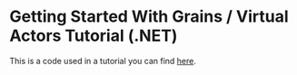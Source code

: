 # Getting Started With Grains / Virtual Actors Tutorial (.NET)

This is a code used in a tutorial you can find [here](https://proto.actor/docs/cluster/getting-started-net/).
